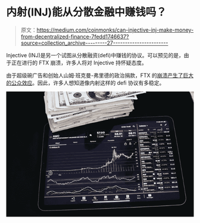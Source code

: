 # 内射(INJ)能从分散金融中赚钱吗？

> 原文：<https://medium.com/coinmonks/can-injective-inj-make-money-from-decentralized-finance-7fedd1746637?source=collection_archive---------27----------------------->

Injective (INJ)是另一个试图从分散融资(defi)中赚钱的协议。可以预见的是，由于正在进行的 FTX 崩溃，许多人将对 Injective 持怀疑态度。

由于超级碗广告和创始人山姆·班克曼-弗里德的政治捐款，FTX 的[崩溃产生了巨大的公众效应](https://www.coindesk.com/policy/2022/11/14/ftxs-failure-is-sparking-a-massive-regulatory-response/)。因此，许多人想知道像内射这样的 defi 协议有多稳定。

![](img/4fa77323dc3b23b42ff8050408b9df5f.png)